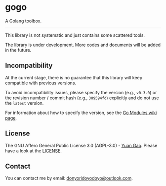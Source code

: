 # gogo

A Golang toolbox.

---

This library is not systematic and just contains some scattered tools.

The library is under development.
More codes and documents will be added in the future.

## Incompatibility

At the current stage, there is no guarantee that
this library will keep compatible with previous versions.

To avoid incompatibility issues,
please specify the version (e.g., `v0.3.0`) or
the revision number / commit hash (e.g., `309594fd`) explicitly
and do not use the `latest` version.

For information about how to specify the version,
see the [Go Modules wiki page](https://github.com/golang/go/wiki/Modules#how-to-upgrade-and-downgrade-dependencies).

## License

The GNU Affero General Public License 3.0 (AGPL-3.0) - [Yuan Gao](https://github.com/donyori/).
Please have a look at the [LICENSE](LICENSE).

## Contact

You can contact me by email: [<donyoridoyodoyo@outlook.com>](mailto:donyoridoyodoyo@outlook.com).
